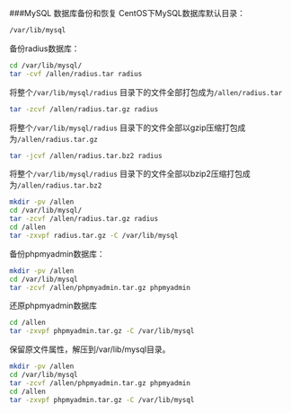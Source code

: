 ###MySQL 数据库备份和恢复
CentOS下MySQL数据库默认目录：
```bash
/var/lib/mysql
```
备份radius数据库：
```bash
cd /var/lib/mysql/
tar -cvf /allen/radius.tar radius
```
将整个`/var/lib/mysql/radius` 目录下的文件全部打包成为`/allen/radius.tar`
```bash
tar -zcvf /allen/radius.tar.gz radius
```
将整个`/var/lib/mysql/radius` 目录下的文件全部以gzip压缩打包成为`/allen/radius.tar.gz`
```bash
tar -jcvf /allen/radius.tar.bz2 radius
```
将整个`/var/lib/mysql/radius` 目录下的文件全部以bzip2压缩打包成为`/allen/radius.tar.bz2`
```bash
mkdir -pv /allen
cd /var/lib/mysql/
tar -zcvf /allen/radius.tar.gz radius
cd /allen
tar -zxvpf radius.tar.gz -C /var/lib/mysql
```
备份phpmyadmin数据库：
```bash
mkdir -pv /allen
cd /var/lib/mysql
tar -zcvf /allen/phpmyadmin.tar.gz phpmyadmin
```
还原phpmyadmin数据库
```bash
cd /allen
tar -zxvpf phpmyadmin.tar.gz -C /var/lib/mysql
```
保留原文件属性，解压到/var/lib/mysql目录。
```bash
mkdir -pv /allen
cd /var/lib/mysql
tar -zcvf /allen/phpmyadmin.tar.gz phpmyadmin
cd /allen
tar -zxvpf phpmyadmin.tar.gz -C /var/lib/mysql
```
